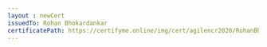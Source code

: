 ```yaml
--- 
layout : newCert 
issuedTo: Rohan Bhokardankar 
certificatePath: https://certifyme.online/img/cert/agilencr2020/RohanBhokardankar_bf446.png
--- 
```

